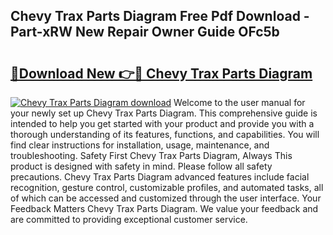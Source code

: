 ## Chevy Trax Parts Diagram Free Pdf Download - Part-xRW New Repair Owner Guide OFc5b

# <h2><a href="http://dfk3sir.blite.top/?on=Chevy+Trax+Parts+Diagram">🔗Download New 👉🔴 Chevy Trax Parts Diagram</a></h2>

[![Chevy Trax Parts Diagram download](https://i.imgur.com/lujVjoI.png)](http://dfk3sir.blite.top/?on=Chevy+Trax+Parts+Diagram)
Welcome to the user manual for your newly set up Chevy Trax Parts Diagram. This comprehensive guide is intended to help you get started with your product and provide you with a thorough understanding of its features, functions, and capabilities. You will find clear instructions for installation, usage, maintenance, and troubleshooting. Safety First Chevy Trax Parts Diagram, Always This product is designed with safety in mind. Please follow all safety precautions. Chevy Trax Parts Diagram advanced features include facial recognition, gesture control, customizable profiles, and automated tasks, all of which can be accessed and customized through the user interface. Your Feedback Matters Chevy Trax Parts Diagram. We value your feedback and are committed to providing exceptional customer service.
